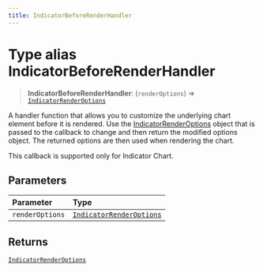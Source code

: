 ```yaml
---
title: IndicatorBeforeRenderHandler
---
```


# Type alias IndicatorBeforeRenderHandler

> **IndicatorBeforeRenderHandler**: (`renderOptions`) => [`IndicatorRenderOptions`](type-alias.IndicatorRenderOptions.md)

A handler function that allows you to customize the underlying chart element before it is
rendered. Use the [IndicatorRenderOptions](type-alias.IndicatorRenderOptions.md) object that is passed to the callback to change
and then return the modified options object.
The returned options are then used when rendering the chart.

This callback is supported only for Indicator Chart.

## Parameters

| Parameter | Type |
| :------ | :------ |
| `renderOptions` | [`IndicatorRenderOptions`](type-alias.IndicatorRenderOptions.md) |

## Returns

[`IndicatorRenderOptions`](type-alias.IndicatorRenderOptions.md)
